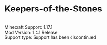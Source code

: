 # Keepers-of-the-Stones
<br>Minecraft Support: 1.17.1
<br>Mod Version: 1.4.1 Release
<br>Support type: Support has been discontinued
